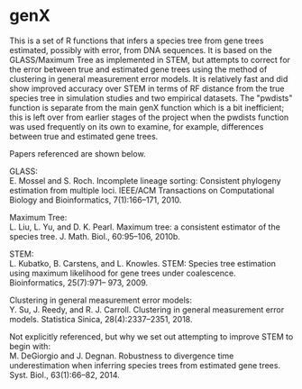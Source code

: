 # genX

This is a set of R functions that infers a species tree from gene trees estimated, possibly with error, from DNA sequences.  It is based on the GLASS/Maximum Tree as implemented in STEM, but attempts to correct for the error between true and estimated gene trees using the method of clustering in general measurement error models.  It is relatively fast and did show improved accuracy over STEM in terms of RF distance from the true species tree in simulation studies and two empirical datasets.  The "pwdists" function is separate from the main genX function which is a bit inefficient; this is left over from earlier stages of the project when the pwdists function was used frequently on its own to examine, for example, differences between true and estimated gene trees.

Papers referenced are shown below.

GLASS:  
E. Mossel and S. Roch. Incomplete lineage sorting: Consistent phylogeny estimation from multiple loci. IEEE/ACM Transactions on Computational Biology and Bioinformatics, 7(1):166–171, 2010.

Maximum Tree:  
L. Liu, L. Yu, and D. K. Pearl. Maximum tree: a consistent estimator of the species tree. J. Math. Biol., 60:95–106, 2010b.

STEM:  
L. Kubatko, B. Carstens, and L. Knowles. STEM: Species tree estimation using maximum likelihood for gene trees under coalescence. Bioinformatics, 25(7):971– 973, 2009.

Clustering in general measurement error models:  
Y. Su, J. Reedy, and R. J. Carroll. Clustering in general measurement error models. Statistica Sinica, 28(4):2337–2351, 2018.


Not explicitly referenced, but why we set out attempting to improve STEM to begin with:  
M. DeGiorgio and J. Degnan. Robustness to divergence time underestimation when inferring species trees from estimated gene trees. Syst. Biol., 63(1):66–82, 2014.
